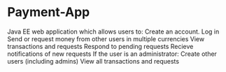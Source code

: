 # Payment-App

Java EE web application which allows users to:
  Create an account.
  Log in
  Send or request money from other users in multiple currencies
  View transactions and requests
  Respond to pending requests
  Recieve notifications of new requests
  If the user is an administrator:
    Create other users (including admins)
    View all transactions and requests
    
